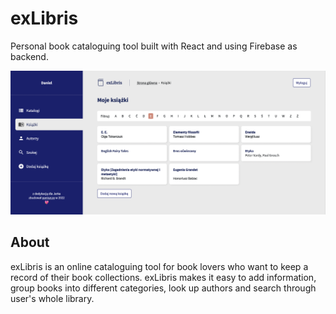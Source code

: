 # exLibris

Personal book cataloguing tool built with React and using Firebase as backend.

![screenshot of exlibris](src/assets/screenshot_books.png)

## About

exLibris is an online cataloguing tool for book lovers who want to keep a record of their book collections. exLibris makes it easy to add information, group books into different categories, look up authors and search through user's whole library.
